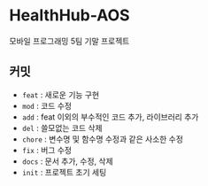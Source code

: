 # HealthHub-AOS
모바일 프로그래밍 5팀 기말 프로젝트


## 커밋 

- `feat` : 새로운 기능 구현
- `mod` : 코드 수정
- `add` : feat 이외의 부수적인 코드 추가, 라이브러리 추가
- `del` : 쓸모없는 코드 삭제
- `chore` : 변수명 및 함수명 수정과 같은 사소한 수정
- `fix` : 버그 수정
- `docs` : 문서 추가, 수정, 삭제
- `init` : 프로젝트 초기 세팅
